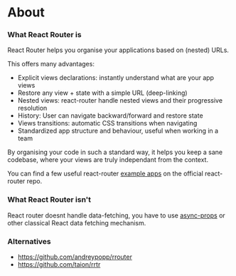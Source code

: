 # About

### What React Router is

React Router helps you organise your applications based on (nested) URLs.

This offers many advantages:

 - Explicit views declarations: instantly understand what are your app views
 - Restore any view + state with a simple URL (deep-linking)
 - Nested views: react-router handle nested views and their progressive resolution
 - History: User can navigate backward/forward and restore state
 - Views transitions: automatic CSS transitions when navigating
 - Standardized app structure and behaviour, useful when working in a team

By organising your code in such a standard way, it helps you keep a sane codebase, where your views are truly independant from the context.

You can find a few useful react-router [example apps](https://github.com/reactjs/react-router/tree/master/examples) on the official react-router repo.

### What React Router isn't

React router doesnt handle data-fetching, you have to use [async-props](https://github.com/ryanflorence/async-props) or other classical React data fetching mechanism.

### Alternatives

 - https://github.com/andreypopp/rrouter
 - https://github.com/taion/rrtr
